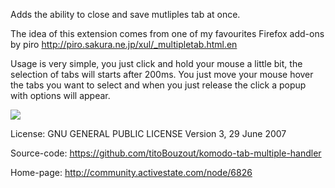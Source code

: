Adds the ability to close and save mutliples tab at once.

The idea of this extension comes from one of my favourites Firefox add-ons by piro http://piro.sakura.ne.jp/xul/_multipletab.html.en

Usage is very simple, you just click and hold your mouse a little bit, the selection of tabs will starts after 200ms. You just move your mouse hover the tabs you want to select and when you just release the click a popup with options will appear.

<img src="http://dl.dropbox.com/u/9303546/komodo/tab-multiple-handler/screenshot.png" border="0"/>

License:
GNU GENERAL PUBLIC LICENSE Version 3, 29 June 2007

Source-code:
https://github.com/titoBouzout/komodo-tab-multiple-handler

Home-page:
http://community.activestate.com/node/6826